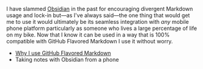 I have slammed [Obsidian](https://obsidian.md/) in the past for encouraging divergent Markdown usage and lock-in but—as I've always said—the one thing that would get me to use it would ultimately be its seamless integration with _any_ mobile phone platform particularly as someone who lives a large percentage of life on my bike. Now that I know it can be used in a way that is 100% compatible with GitHub Flavored Markdown I use it without worry.

* [Why I use GitHub Flavored Markdown](Why%20I%20use%20GitHub%20Flavored%20Markdown.md)
* Taking notes with Obsidian from a phone